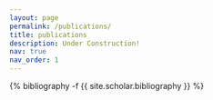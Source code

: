 ```yaml
---
layout: page
permalink: /publications/
title: publications
description: Under Construction!
nav: true
nav_order: 1
---
```

<!-- _pages/publications.md -->
<div class="publications">

{% bibliography -f {{ site.scholar.bibliography }} %}

</div>
